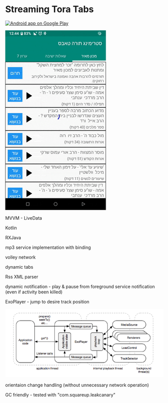 # Streaming Tora Tabs


<a href="https://play.google.com/store/apps/details?id=com.barak.tabs">
  <img alt="Android app on Google Play" src="https://developer.android.com/images/brand/en_app_rgb_wo_45.png" />
</a>



![intro](media/intro.gif)

MVVM - LiveData

Kotlin

RXJava

mp3 service implementation with binding

volley network

dynamic tabs

Rss XML parser

dynamic notification - play & pause from foreground service notification (even if activity been killed)

ExoPlayer - jump to desire track position

![intro](media/exo.png)

orientaion change handling (without unnecessary network operation)

GC friendly - tested with "com.squareup.leakcanary"

 
